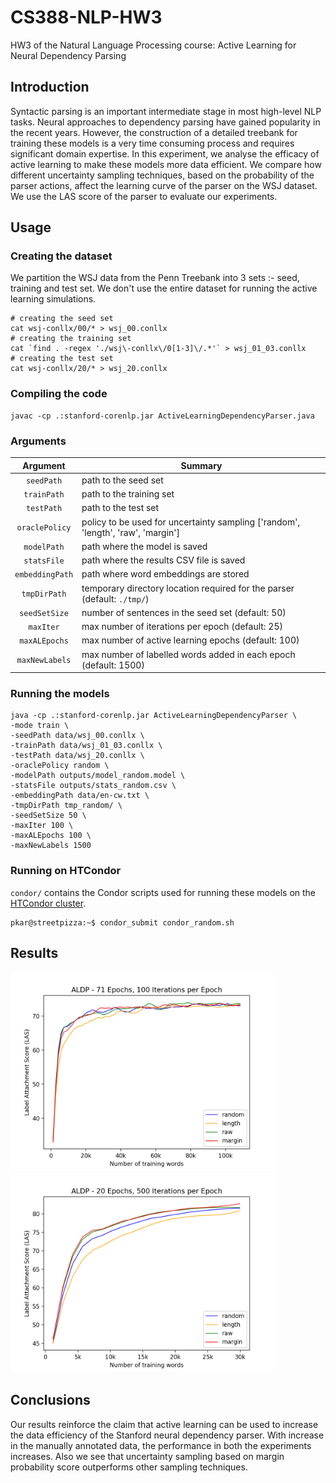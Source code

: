 # CS388-NLP-HW3
HW3 of the Natural Language Processing course: Active Learning for Neural Dependency Parsing

## Introduction
Syntactic parsing is an important intermediate stage in most high-level NLP tasks. Neural approaches to dependency parsing have gained popularity in the recent years. However, the construction of a detailed treebank for training these models is a very time consuming process and requires significant domain expertise. In this experiment, we analyse the efficacy of active learning to make these models more data efficient. We compare how different uncertainty sampling techniques, based on the probability of the parser actions, affect the learning curve of the parser on the WSJ dataset. We use the LAS score of the parser to evaluate our experiments.

## Usage

### Creating the dataset

We partition the WSJ data from the Penn Treebank into 3 sets :- seed, training and test set. We don't use the entire dataset for running the active learning simulations.

~~~~
# creating the seed set
cat wsj-conllx/00/* > wsj_00.conllx
# creating the training set
cat `find . -regex './wsj\-conllx\/0[1-3]\/.*'` > wsj_01_03.conllx
# creating the test set
cat wsj-conllx/20/* > wsj_20.conllx
~~~~

### Compiling the code

~~~~
javac -cp .:stanford-corenlp.jar ActiveLearningDependencyParser.java
~~~~

### Arguments

|     Argument    |                                      Summary                                     |
|:---------------:|----------------------------------------------------------------------------------|
|    `seedPath`   | path to the seed set                                                             |
|   `trainPath`   | path to the training set                                                         |
|    `testPath`   | path to the test set                                                             |
|  `oraclePolicy` | policy to be used for uncertainty sampling ['random', 'length', 'raw', 'margin'] |
|   `modelPath`   | path where the model is saved                                                    |
|   `statsFile`   | path where the results CSV file is saved                                         |
| `embeddingPath` | path where word embeddings are stored                                            |
|   `tmpDirPath`  | temporary directory location required for the parser (default: `./tmp/`)         |
|  `seedSetSize`  | number of sentences in the seed set (default: 50)                                |
|    `maxIter`    | max number of iterations per epoch (default: 25)                                 |
|  `maxALEpochs`  | max number of active learning epochs (default: 100)                              |
|  `maxNewLabels` | max number of labelled words added in each epoch (default: 1500)                 |

### Running the models

~~~~
java -cp .:stanford-corenlp.jar ActiveLearningDependencyParser \
-mode train \
-seedPath data/wsj_00.conllx \
-trainPath data/wsj_01_03.conllx \
-testPath data/wsj_20.conllx \
-oraclePolicy random \
-modelPath outputs/model_random.model \
-statsFile outputs/stats_random.csv \
-embeddingPath data/en-cw.txt \
-tmpDirPath tmp_random/ \
-seedSetSize 50 \
-maxIter 100 \
-maxALEpochs 100 \
-maxNewLabels 1500
~~~~

### Running on HTCondor

`condor/` contains the Condor scripts used for running these models on the [HTCondor cluster](https://www.cs.utexas.edu/facilities/documentation/condor).

~~~~
pkar@streetpizza:~$ condor_submit condor_random.sh
~~~~

## Results

<img src="plots/aldp_71_100_smooth.png" width="425"/> <img src="plots/aldp_20_500_smooth.png" width="425"/>

## Conclusions

Our results reinforce the claim that active learning can be used to increase the data efficiency of the Stanford neural dependency parser. With increase in the manually annotated data, the performance in both the experiments increases. Also we see that uncertainty sampling based on margin probability score outperforms other sampling techniques.

